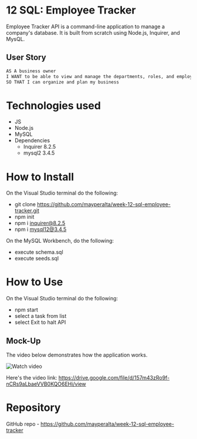 # 12 SQL: Employee Tracker

Employee Tracker API is a command-line application to manage a company's database. It is built from scratch using Node.js, Inquirer, and MysQL. 


## User Story

```md
AS A business owner
I WANT to be able to view and manage the departments, roles, and employees in my company
SO THAT I can organize and plan my business
```

# Technologies used

* JS
* Node.js
* MySQL
* Dependencies 
    - Inquirer 8.2.5
    - mysql2 3.4.5


# How to Install

On the Visual Studio terminal do the following: 

* git clone https://github.com/mayperalta/week-12-sql-employee-tracker.git
* npm init
* npm i inquirer@8.2.5
* npm i mysql12@3.4.5

On the MySQL Workbench, do the following:

* execute schema.sql
* execute seeds.sql

# How to Use 

On the Visual Studio terminal do the following:

* npm start
* select a task from list
* select Exit to halt API

## Mock-Up

The video below demonstrates how the application works. 

![Watch video](./assets/employee-tracker.gif)

Here's the video link: https://drive.google.com/file/d/157m43zRo9f-nCRs9aLbaeVVB0KQO6EHi/view

# Repository

GitHub repo - https://github.com/mayperalta/week-12-sql-employee-tracker